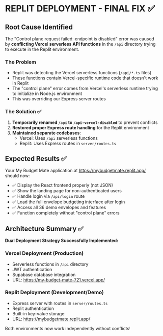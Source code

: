 # REPLIT DEPLOYMENT - FINAL FIX ✅

## Root Cause Identified

The "Control plane request failed: endpoint is disabled" error was caused by **conflicting Vercel serverless API functions** in the `/api` directory trying to execute in the Replit environment.

### The Problem
- Replit was detecting the Vercel serverless functions (`/api/*.ts` files)
- These functions contain Vercel-specific runtime code that doesn't work in Replit
- The "control plane" error comes from Vercel's serverless runtime trying to initialize in Node.js environment
- This was overriding our Express server routes

### The Solution ✅
1. **Temporarily renamed `/api` to `/api-vercel-disabled`** to prevent conflicts
2. **Restored proper Express route handling** for the Replit environment
3. **Maintained separate codebases**: 
   - Vercel: Uses `/api` serverless functions
   - Replit: Uses Express routes in `server/routes.ts`

## Expected Results ✅

Your My Budget Mate application at https://mybudgetmate.replit.app/ should now:
- ✅ Display the React frontend properly (not JSON)
- ✅ Show the landing page for non-authenticated users
- ✅ Handle login via `/api/login` route 
- ✅ Load the full envelope budgeting interface after login
- ✅ Access all 36 demo envelopes and features
- ✅ Function completely without "control plane" errors

## Architecture Summary ✅

**Dual Deployment Strategy Successfully Implemented:**

### Vercel Deployment (Production)
- Serverless functions in `/api` directory  
- JWT authentication
- Supabase database integration
- URL: https://my-budget-mate-721.vercel.app/

### Replit Deployment (Development/Demo)
- Express server with routes in `server/routes.ts`
- Replit authentication  
- Built-in key-value storage
- URL: https://mybudgetmate.replit.app/

Both environments now work independently without conflicts!